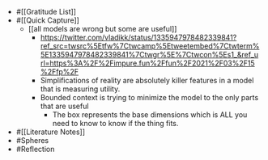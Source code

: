 - #[[Gratitude List]]
- #[[Quick Capture]]
    - [[all models are wrong but some are useful]]
        - https://twitter.com/vladikk/status/1335947978482339841?ref_src=twsrc%5Etfw%7Ctwcamp%5Etweetembed%7Ctwterm%5E1335947978482339841%7Ctwgr%5E%7Ctwcon%5Es1_&ref_url=https%3A%2F%2Fimpure.fun%2Ffun%2F2021%2F03%2F15%2Ffp%2F
        - Simplifications of reality are absolutely killer features in a model that is measuring utility. 
        - Bounded context is trying to minimize the model to the only parts that are useful
            - The box represents the base dimensions which is ALL you need to know to know if the thing fits. 
- #[[Literature Notes]]
- #Spheres 
- #Reflection
